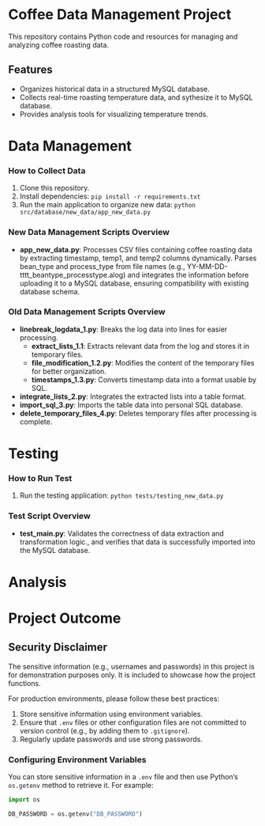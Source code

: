 # Coffee Data Management Project

This repository contains Python code and resources for managing and analyzing coffee roasting data.

## Features
- Organizes historical data in a structured MySQL database.
- Collects real-time roasting temperature data, and sythesize it to MySQL database. 
- Provides analysis tools for visualizing temperature trends.



# Data Management

### How to Collect Data
1. Clone this repository.
2. Install dependencies: `pip install -r requirements.txt`
3. Run the main application to organize new data: `python src/database/new_data/app_new_data.py`

### New Data Management Scripts Overview
- **app_new_data.py**: Processes CSV files containing coffee roasting data by extracting timestamp, temp1, and temp2 columns dynamically. Parses bean_type and process_type from file names (e.g., YY-MM-DD-tttt_beantype_processtype.alog) and integrates the information before uploading it to a MySQL database, ensuring compatibility with existing database schema.

### Old Data Management Scripts Overview
- **linebreak_logdata_1.py**: Breaks the log data into lines for easier processing.
    - **extract_lists_1.1**: Extracts relevant data from the log and stores it in temporary files.
    - **file_modification_1.2.py**: Modifies the content of the temporary files for better organization.
    - **timestamps_1.3.py**: Converts timestamp data into a format usable by SQL.
- **integrate_lists_2.py**: Integrates the extracted lists into a table format.
- **import_sql_3.py**: Imports the table data into personal SQL database.
- **delete_temporary_files_4.py**: Deletes temporary files after processing is complete.

# Testing

### How to Run Test
1. Run the testing application: `python tests/testing_new_data.py`

### Test Script Overview
- **test_main.py**: Validates the correctness of data extraction and transformation logic., and verifies that data is successfully imported into the MySQL database.

# Analysis
# Project Outcome

## Security Disclaimer
The sensitive information (e.g., usernames and passwords) in this project is for demonstration purposes only. It is included to showcase how the project functions. 

For production environments, please follow these best practices:
1. Store sensitive information using environment variables.
2. Ensure that `.env` files or other configuration files are not committed to version control (e.g., by adding them to `.gitignore`).
3. Regularly update passwords and use strong passwords.

### Configuring Environment Variables
You can store sensitive information in a `.env` file and then use Python’s `os.getenv` method to retrieve it. For example:
```python
import os

DB_PASSWORD = os.getenv("DB_PASSWORD")


